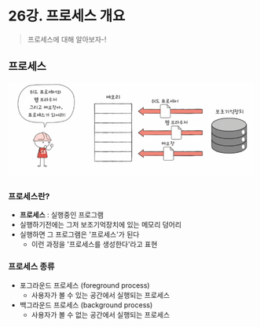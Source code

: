 # 26강. 프로세스 개요

> 프로세스에 대해 알아보자-!

## 프로세스

<img alt="img_96.png" src="img_96.png" width="500"/>

### 프로세스란?

- **프로세스** : 실행중인 프로그램
- 실행하기전에는 그저 보조기억장치에 있는 메모리 덩어리
- 실행하면 그 프로그램은 '프로세스'가 된다
    - 이런 과정을 '프로세스를 생성한다'라고 표현

### 프로세스 종류

- 포그라운드 프로세스 (foreground process)
    - 사용자가 볼 수 있는 공간에서 실행되는 프로세스
- 백그라운드 프로세스 (background process)
    - 사용자가 볼 수 없는 공간에서 실행되는 프로세스